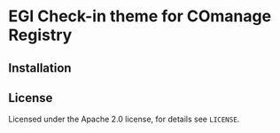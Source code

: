 # EGI Check-in theme for COmanage Registry

[//]: # (Insert one ore more screenshots here)

## Installation

[//]: # (How to install theme using admin UI)

## License

Licensed under the Apache 2.0 license, for details see `LICENSE`.
